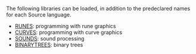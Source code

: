 The following libraries can be loaded, in addition to the
predeclared names for each Source language.

<ul>
<li>
<a href="../RUNES/index.html">RUNES</a>: programming with rune graphics
</li>
<li>
<a href="../CURVES/index.html">CURVES</a>: programming with curve graphics
</li>
<li>
<a href="../SOUNDS/index.html">SOUNDS</a>: sound processing
</li>
<li>
<a href="../BINARYTREES/index.html">BINARYTREES</a>: binary trees
</li>
</ul>
